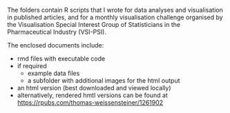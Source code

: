 The folders contain R scripts that I wrote for data analyses and visualisation in published articles, and for a monthly visualisation challenge organised by the Visualisation Special Interest Group of Statisticians in the Pharmaceutical Industry (VSI-PSI).

The enclosed documents include: 
* rmd files with executable code
* if required
  -   example data files
  -   a subfolder with additional images for the html output
* an html version (best downloaded and viewed locally)
* alternatively, rendered hmtl versions can be found at https://rpubs.com/thomas-weissensteiner/1261902  

